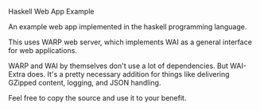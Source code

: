 Haskell Web App Example

An example web app implemented in the haskell programming language.

This uses WARP web server, which implements WAI as a general interface for web applications. 

WARP and WAI by themselves don't use a lot of dependencies. But WAI-Extra does. It's a pretty necessary addition for things like delivering GZipped content, logging, and JSON handling.

Feel free to copy the source and use it to your benefit.
